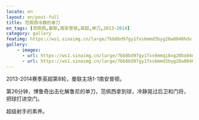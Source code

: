 ```yaml
---
locate: en
layout: en/post-full
title: 范佩西冷静的单刀
en_tags: [范佩西,曼联,南安普顿,英超,单刀,2013-2014]
category: gallery
featimg: https://ws1.sinaimg.cn/large/7bb8bd97gy1fxs6mmd3byg20a0040hdv.gif
gallery:
    - images:
      - url: https://ws1.sinaimg.cn/large/7bb8bd97gy1fxs6mmq18xg20bo04o7wj.gif
      - url: https://ws1.sinaimg.cn/large/7bb8bd97gy1fxs6mmd3byg20a0040hdv.gif
---
```


2013-2014赛季英超第8轮，曼联主场1-1南安普顿。

第26分钟，博鲁奇出击化解鲁尼的单刀，范佩西拿到球，冷静晃过后卫和门将，把球打进空门。

超级射手的素养。